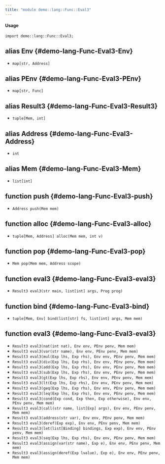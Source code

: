 ```yaml
---
title: "module demo::lang::Func::Eval3"
---
```


#### Usage

`import demo::lang::Func::Eval3;`

## alias Env {#demo-lang-Func-Eval3-Env}

* `map[str, Address]`

## alias PEnv {#demo-lang-Func-Eval3-PEnv}

* `map[str, Func]`

## alias Result3 {#demo-lang-Func-Eval3-Result3}

* `tuple[Mem, int]`

## alias Address {#demo-lang-Func-Eval3-Address}

* `int`

## alias Mem {#demo-lang-Func-Eval3-Mem}

* `list[int]`

## function push {#demo-lang-Func-Eval3-push}

* ``Address push(Mem mem)``

## function alloc {#demo-lang-Func-Eval3-alloc}

* ``tuple[Mem, Address] alloc(Mem mem, int v)``

## function pop {#demo-lang-Func-Eval3-pop}

* ``Mem pop(Mem mem, Address scope)``

## function eval3 {#demo-lang-Func-Eval3-eval3}

* ``Result3 eval3(str main, list[int] args, Prog prog)``

## function bind {#demo-lang-Func-Eval3-bind}

* ``tuple[Mem, Env] bind(list[str] fs, list[int] args, Mem mem)``

## function eval3 {#demo-lang-Func-Eval3-eval3}

* ``Result3 eval3(nat(int nat), Env env, PEnv penv, Mem mem)``
* ``Result3 eval3(var(str name), Env env, PEnv penv, Mem mem)``
* ``Result3 eval3(mul(Exp lhs, Exp rhs), Env env, PEnv penv, Mem mem)``
* ``Result3 eval3(div(Exp lhs, Exp rhs), Env env, PEnv penv, Mem mem)``
* ``Result3 eval3(add(Exp lhs, Exp rhs), Env env, PEnv penv, Mem mem)``
* ``Result3 eval3(sub(Exp lhs, Exp rhs), Env env, PEnv penv, Mem mem)``
* ``Result3 eval3(gt(Exp lhs, Exp rhs), Env env, PEnv penv, Mem mem)``
* ``Result3 eval3(lt(Exp lhs, Exp rhs), Env env, PEnv penv, Mem mem)``
* ``Result3 eval3(geq(Exp lhs, Exp rhs), Env env, PEnv penv, Mem mem)``
* ``Result3 eval3(leq(Exp lhs, Exp rhs), Env env, PEnv penv, Mem mem)``
* ``Result3 eval3(cond(Exp cond, Exp then, Exp otherwise), Env env, PEnv penv, Mem mem)``
* ``Result3 eval3(call(str name, list[Exp] args), Env env, PEnv penv, Mem mem)``
* ``Result3 eval3(address(str var), Env env, PEnv penv, Mem mem)``
* ``Result3 eval3(deref(Exp exp), Env env, PEnv penv, Mem mem)``
* ``Result3 eval3(let(list[Binding] bindings, Exp exp), Env env, PEnv penv, Mem mem)``
* ``Result3 eval3(seq(Exp lhs, Exp rhs), Env env, PEnv penv, Mem mem)``
* ``Result3 eval3(assign(var(str name), Exp e), Env env, PEnv penv, Mem mem)``
* ``Result3 eval3(assign(deref(Exp lvalue), Exp e), Env env, PEnv penv, Mem mem)``

